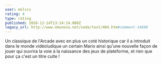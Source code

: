```yaml
---
user: melvis
rating: 4
type: rating
published: 2010-12-14T13:14:14.000Z
legacy_url: http://www.emunova.net/veda/test/404.htm#comment-14698
---
```

Un classique de l'Arcade avec en plus un coté historique car il a introduit dans le monde vidéoludique un certain Mario ainsi qu'une nouvelle façon de jouer qui ouvrira la voie à la naissance des jeux de plateforme, et rien que pour ça c'est un titre culte !